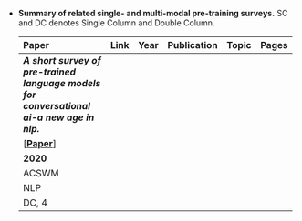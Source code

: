 * **Summary of related single- and multi-modal pre-training surveys.** SC and DC denotes Single Column and Double Column.   
   
     | **Paper**     | **Link**           | **Year**           | **Publication**     | **Topic**          | **Pages** |
     |:-----------   |:----------------:  |:----------------   |:----------------    |:----------------   |:----------------  |
     | ***A short survey of pre-trained language models for conversational ai-a new age in nlp.*** <br /> 
     | [[**Paper**]()] 
     | **2020** 
     | ACSWM 
     | NLP 
     | DC, 4 | 
